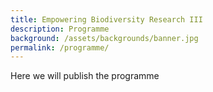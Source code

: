 ```yaml
---
title: Empowering Biodiversity Research III
description: Programme
background: /assets/backgrounds/banner.jpg
permalink: /programme/
---
```


Here we will publish the programme
